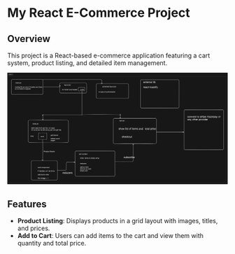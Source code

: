 
# My React E-Commerce Project

## Overview

This project is a React-based e-commerce application featuring a cart system, product listing, and detailed item management. 

![wireFrame](src/assets/workflow.png)

## Features

- **Product Listing**: Displays products in a grid layout with images, titles, and prices.
- **Add to Cart**: Users can add items to the cart and view them with quantity and total price.
